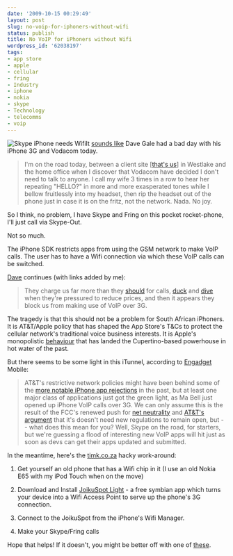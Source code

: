 ```yaml
---
date: '2009-10-15 00:29:49'
layout: post
slug: no-voip-for-iphoners-without-wifi
status: publish
title: No VoIP for iPhoners without Wifi
wordpress_id: '62038197'
tags:
- app store
- apple
- cellular
- fring
- Industry
- iphone
- nokia
- skype
- Technology
- telecomms
- voip
---
```


![Skype iPhone needs Wifi](http://timk.co.za/wp-content/uploads/2009/10/6a00d8341c5bcf53ef0120a63cb278970c.png)It [sounds like](http://hittingthewire.co.za/2009/10/are-vodacom-blocking-voip.html) Dave Gale had a bad day with his iPhone 3G and Vodacom today.


> I'm on the road today, between a client site [[that's us](http://www.umoya.net)] in Westlake and the home office when I discover that Vodacom have decided I don't need to talk to anyone. I call my wife 3 times in a row to hear her repeating "HELLO?" in more and more exasperated tones while I bellow fruitlessly into my headset, then rip the headset out of the phone just in case it is on the fritz, not the network. Nada. No joy.

So I think, no problem, I have Skype and Fring on this pocket rocket-phone, I'll just call via Skype-Out.


Not so much.

The iPhone SDK restricts apps from using the GSM network to make VoIP calls. The user has to have a Wifi connection via which these VoIP calls can be switched.

[Dave](http://www.twitter.com/d4v3g) continues (with links added by me):


> They charge us far more than they [should](http://mybroadband.co.za/news/Cellular/9960.html) for calls, [duck](http://www.mg.co.za/article/2009-10-13-vodacom-cellphone-fees-cut-may-disrupt-sa-economy) and [dive](http://mybroadband.co.za/news/Cellular/9641.html) when they're pressured to reduce prices, and then it appears they block us from making use of VoIP over 3G.


The tragedy is that this should not be a problem for South African iPhoners. It is AT&T/Apple policy that has shaped the App Store's T&Cs to protect the cellular network's traditional voice business interests. It is Apple's monopolistic [behaviour](http://www.maclife.com/article/news/apples_fcc_response_infuriates_google_voice_app_developer) that has landed the Cupertino-based powerhouse in hot water of the past.

But there seems to be some light in this iTunnel, according to [Engadget](http://www.engadgetmobile.com/2009/10/06/atandt-now-allowing-iphone-voip-calls-over-3g/) Mobile:


> AT&T's restrictive network policies might have been behind some of the [more notable iPhone app rejections](http://www.engadget.com/2009/08/21/atandt-tells-the-fcc-it-had-no-role-in-removing-google-voice-fro/) in the past, but at least one major class of applications just got the green light, as Ma Bell just opened up iPhone VoIP calls over 3G. We can only assume this is the result of the FCC's renewed push for [net neutrality](http://engadget.com/tag/netneutrality) and [AT&T's argument](http://www.engadget.com/2009/09/22/atandt-verizon-poised-to-fight-fccs-net-neutrality-stance-on-the/) that it's doesn't need new regulations to remain open, but -- what does this mean for you? Well, Skype on the road, for starters, but we're guessing a flood of interesting new VoIP apps will hit just as soon as devs can get their apps updated and submitted.


In the meantime, here's the [timk.co.za](http://www.timk.co.za/about) hacky work-around:



	
  1. Get yourself an old phone that has a Wifi chip in it (I use an old Nokia E65 with my iPod Touch when on the move)

	
  2. Download and Install [JoikuSpot Light](http://www.joiku.com/?action=products&mode=productDetails&product_id=310) - a free symbian app which turns your device into a Wifi Access Point to serve up the phone's 3G connection.

	
  3. Connect to the JoikuSpot from the iPhone's Wifi Manager.

	
  4. Make your Skype/Fring calls


Hope that helps! If it doesn't, you might be better off with one of [these](http://www.vodacomdirect.co.za/FindItFastHome.aspx?DealSheetNo=DV972002PA&utm_source=vodacomcoza&utm_medium=deal_banners&utm_content=ZTES305_TU49&utm_campaign=Handsets_Oct2009).
